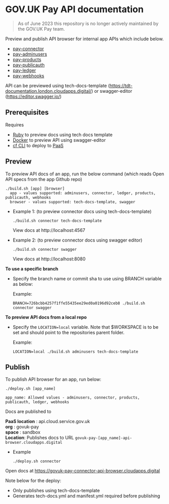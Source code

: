 # GOV.UK Pay API documentation

> As of June 2023 this repository is no longer actively maintained by the GOV.UK Pay team.

Preview and publish API browser for internal app APIs which include below.

- [pay-connector](https://github.com/alphagov/pay-connector)
- [pay-adminusers](https://github.com/alphagov/pay-adminusers)
- [pay-products](https://github.com/alphagov/pay-products)
- [pay-publicauth](https://github.com/alphagov/pay-publicauth)
- [pay-ledger](https://github.com/alphagov/pay-ledger)
- [pay-webhooks](https://github.com/alphagov/pay-webhooks)

API can be previewed using tech-docs-template (https://tdt-documentation.london.cloudapps.digital/) or
swagger-editor (https://editor.swagger.io/)

## Prerequisites

Requires

- [Ruby](https://www.ruby-lang.org/en/documentation/installation/) to preview docs using tech docs template
- [Docker](https://www.docker.com/) to preview API using swagger-editor
- [cf CLI](https://docs.cloudfoundry.org/cf-cli/install-go-cli.html) to deploy
  to [PaaS](https://docs.cloud.service.gov.uk/)

## Preview

To preview API docs of an app, run the below command (which reads Open API specs from the app Github repo)

  ```shell
  ./build.sh [app] [browser]
    app - values supported: adminusers, connector, ledger, products, publicauth, webhooks
    browser - values supported: tech-docs-template, swagger 
  ```

- Example 1: (to preview connector docs using tech-docs-template)
    ```shell
    ./build.sh connector tech-docs-template
    ```
  View docs at http://localhost:4567

- Example 2: (to preview connector docs using swagger editor)
  ```shell
  ./build.sh connector swagger
  ```
  View docs at http://localhost:8080

**To use a specific branch**

- Specify the branch name or commit sha to use using BRANCH variable as below:

  Example:
  ```shell
  BRANCH=726bcbb4257f1ffe55435ee29ed0a0196d92ceb8 ./build.sh connector swagger
  ```

**To preview API docs from a local repo**

- Specify the `LOCATION=local` variable. Note that $WORKSPACE is to be set and should point to the repositories parent
  folder.

  Example:
  ```shell
  LOCATION=local ./build.sh adminusers tech-docs-template
  ```

## Publish

To publish API browser for an app, run below:

```shell
./deploy.sh [app_name]

app_name: Allowed values - adminusers, connector, products, publicauth, ledger, webhooks

```

Docs are published to

**PaaS location** : api.cloud.service.gov.uk <br>
**org** : govuk-pay <br>
**space** : sandbox <br>
**Location**: Publishes docs to URL `govuk-pay-[app_name]-api-browser.cloudapps.digital`

- Example

  ```shell
  ./deploy.sh connector
  ```

Open docs at https://govuk-pay-connector-api-browser.cloudapps.digital

Note below for the deploy:

- Only publishes using tech-docs-template
- Generates tech-docs.yml and manifest.yml required before publishing
